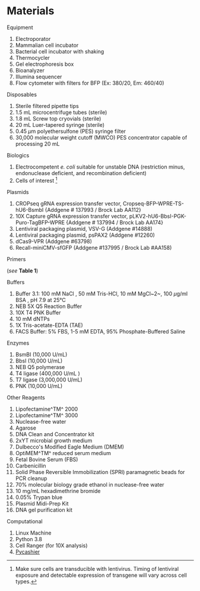 # Materials

Equipment

1.  Electroporator
2.  Mammalian cell incubator
3.  Bacterial cell incubator with shaking
4.  Thermocycler
5.  Gel electrophoresis box
6.  Bioanalyzer
7.  Illumina sequencer
8.  Flow cytometer with filters for BFP (Ex: 380/20, Em: 460/40)

Disposables

1.  Sterile filtered pipette tips
2.  1.5 mL microcentrifuge tubes (sterile)
3.  1.8 mL Screw top cryovials (sterile)
4.  20 mL Luer-tapered syringe (sterile)
5.  0.45 $\mu$m polyethersulfone (PES) syringe filter
6.  30,000 molecular weight cutoff (MWCO) PES concentrator capable of processing 20 mL

Biologics

1.  Electrocompetent *e. coli* suitable for unstable DNA (restriction minus, endonuclease deficient, and recombination deficient)
2.  Cells of interest [^1]

[^1]:  Make sure cells are transducible with lentivirus. Timing of lentiviral exposure and detectable expression of transgene will vary across cell types.

Plasmids

1.  CROPseq gRNA expression transfer vector, Cropseq-BFP-WPRE-TS-hU6-BsmbI {Addgene \# 137993 / Brock Lab AA112}
2.  10X Capture gRNA expression transfer vector, pLKV2-hU6-BbsI-PGK-Puro-TagBFP-WPRE {Addgene \# 137994 / Brock Lab AA174}
3.  Lentiviral packaging plasmid, VSV-G (Addgene #14888)
4.  Lentiviral packaging plasmid, psPAX2 (Addgene #12260)
5.  dCas9-VPR (Addgene #63798)
6.  Recall-miniCMV-sfGFP (Addgene \#137995 / Brock Lab #AA158)

Primers

(*see* **Table 1**)

Buffers

1.  Buffer 3.1: 100 mM NaCl , 50 mM Tris-HCl, 10 mM MgCl~2~, 100 $\mu$g/ml BSA , pH 7.9 at 25°C
2.  NEB 5X Q5 Reaction Buffer
3.  10X T4 PNK Buffer
4.  10 mM dNTPs
5.  1X Tris-acetate-EDTA (TAE)
6.  FACS Buffer: 5% FBS, 1-5 mM EDTA, 95% Phosphate-Buffered Saline

Enzymes

1.  BsmBI (10,000 U/mL)
2.  BbsI (10,000 U/mL)
3.  NEB Q5 polymerase
4.  T4 ligase (400,000 U/mL )
5.  T7 ligase (3,000,000 U/mL)
6.  PNK (10,000 U/mL)

Other Reagents

1.  Lipofectamine^TM^ 2000
2.  Lipofectamine^TM^ 3000
3.  Nuclease-free water
4.  Agarose
5.  DNA Clean and Concentrator kit
6.  2xYT microbial growth medium
7.  Dulbecco's Modified Eagle Medium (DMEM)
8.  OptiMEM^TM^ reduced serum medium
9.  Fetal Bovine Serum (FBS)
10. Carbenicillin
11. Solid Phase Reversible Immobilization (SPRI) paramagnetic beads for PCR cleanup
12. 70% molecular biology grade ethanol in nuclease-free water
13. 10 mg/mL hexadimethrine bromide
14. 0.05% Trypan blue
15. Plasmid Midi-Prep Kit
16. DNA gel purification kit

Computational

1.  Linux Machine
2.  Python 3.8
3.  Cell Ranger (for 10X analysis)
4.  [Pycashier](https://github.com/brocklab/pycashier)

